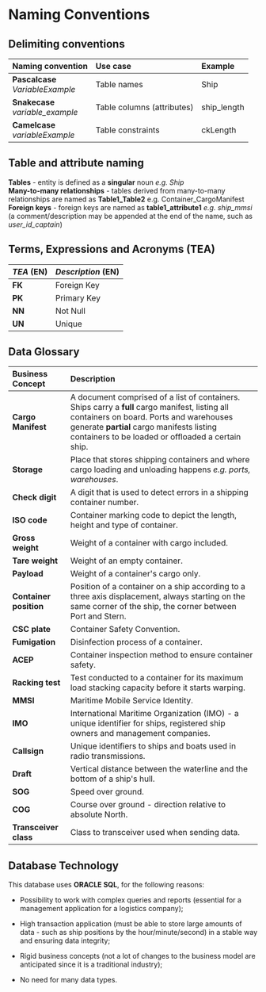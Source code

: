 # Naming Conventions

## Delimiting conventions
| **Naming convention** | **Use case** | **Example**
|:-----|:-----|:-----
|**Pascalcase** <br> *VariableExample*|Table names| Ship
|**Snakecase** <br> *variable_example*|Table columns (attributes)| ship_length
|**Camelcase** <br> *variableExample*|Table constraints| ckLength

## Table and attribute naming
**Tables** - entity is defined as a **singular** noun *e.g. Ship* <br>
**Many-to-many relationships** - tables derived from many-to-many relationships are named as **Table1_Table2** e.g. Container_CargoManifest <br>
**Foreign keys** - foreign keys are named as **table1_attribute1** *e.g. ship_mmsi* (a comment/description may be appended at the end of the name, such as *user_id_captain*)

## Terms, Expressions and Acronyms (TEA)

| **_TEA_** (EN)  | **_Description_** (EN) |
|:-----|:------|
|**FK**| Foreign Key|
|**PK**| Primary Key|
|**NN**| Not Null|
|**UN**| Unique|

## Data Glossary

| **Business Concept** | **Description** |
| :---------| :-------|
| **Cargo Manifest** | A document comprised of a list of containers. Ships carry a **full** cargo manifest, listing all containers on board. Ports and warehouses generate **partial** cargo manifests listing containers to be loaded or offloaded a certain ship. |
| **Storage** | Place that stores shipping containers and where cargo loading and unloading happens *e.g. ports, warehouses*. |
| **Check digit** | A digit that is used to detect errors in a shipping container number. |
| **ISO code** | Container marking code to depict the length, height and type of container. |
| **Gross weight** | Weight of a container with cargo included. |
| **Tare weight** | Weight of an empty container. |
| **Payload** | Weight of a container's cargo only. |
| **Container position** | Position of a container on a ship according to a three axis displacement, always starting on the same corner of the ship, the corner between Port and Stern.|
| **CSC plate** | Container Safety Convention. |
| **Fumigation** | Disinfection process of a container.|
| **ACEP** | Container inspection method to ensure container safety.|
| **Racking test** | Test conducted to a container for its maximum load stacking capacity before it starts warping. |
| **MMSI** | Maritime Mobile Service Identity. |
| **IMO** | International Maritime Organization (IMO) - a unique identifier for ships, registered ship owners and management companies. |
| **Callsign** | Unique identifiers to ships and boats used in radio transmissions. |
| **Draft** | Vertical distance between the waterline and the bottom of a ship's hull. |
| **SOG** | Speed over ground. |
| **COG** | Course over ground - direction relative to absolute North. |
| **Transceiver class** | Class to transceiver used when sending data. |

## Database Technology

This database uses **ORACLE SQL**, for the following reasons:

- Possibility to work with complex queries and reports (essential for a management application for a logistics company);

- High transaction application (must be able to store large amounts of data - such as ship positions by the hour/minute/second) in a stable way and ensuring data integrity;

- Rigid business concepts (not a lot of changes to the business model are anticipated since it is a traditional industry);

- No need for many data types.